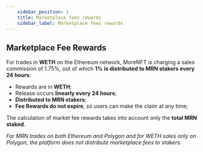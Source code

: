 ```yaml
---
    sidebar_position: 1
    title: Marketplace fees rewards
    sidebar_label: Marketplace fees rewards
---
```


## Marketplace Fee Rewards

For trades in **WETH** on the Ethereum network, MoreNFT is charging a sales commission of 1.75%, out
of which **1% is distributed to MRN stakers every 24 hours**:

- Rewards are in **WETH**;
- Release occurs **linearly every 24 hours**;
- **Distributed to MRN stakers**;
- **Fee Rewards do not expire**, so users can make the claim at any time;

The calculation of market fee rewards takes into account only the **total MRN staked**.

*For MRN trades on both Ethereum and Polygon and for WETH sales only on Polygon, the platform does not distribute marketplace fees to stakers.*
